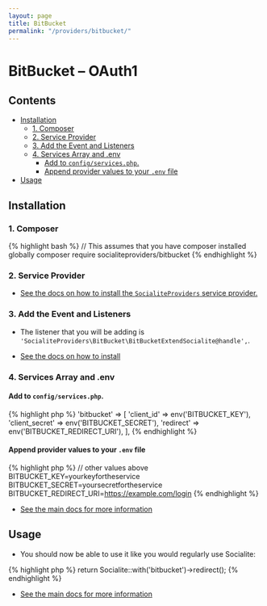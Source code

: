 ```yaml
---
layout: page
title: BitBucket
permalink: "/providers/bitbucket/"
---
```

# BitBucket – OAuth1

## Contents

- [Installation](#installation)
  - [1. Composer](#1-composer)
  - [2. Service Provider](#2-service-provider)
  - [3. Add the Event and Listeners](#3-add-the-event-and-listeners)
  - [4. Services Array and .env](#4-services-array-and-env)
    - [Add to `config/services.php`.](#add-to-configservicesphp)
    - [Append provider values to your `.env` file](#append-provider-values-to-your-env-file)
- [Usage](#usage)


## Installation

### 1. Composer

{% highlight bash %}
// This assumes that you have composer installed globally
composer require socialiteproviders/bitbucket
{% endhighlight %}

### 2. Service Provider

* [See the docs on how to install the `SocialiteProviders` service provider.](https://github.com/SocialiteProviders/Manager#2-service-provider)


### 3. Add the Event and Listeners

* The listener that you will be adding is `'SocialiteProviders\BitBucket\BitBucketExtendSocialite@handle',`.

* [See the docs on how to install](https://github.com/SocialiteProviders/Manager#3-add-the-event-and-listeners)

### 4. Services Array and .env

#### Add to `config/services.php`.

{% highlight php %}
'bitbucket' => [
    'client_id' => env('BITBUCKET_KEY'),
    'client_secret' => env('BITBUCKET_SECRET'),
    'redirect' => env('BITBUCKET_REDIRECT_URI'),
],
{% endhighlight %}

#### Append provider values to your `.env` file

{% highlight php %}
// other values above
BITBUCKET_KEY=yourkeyfortheservice
BITBUCKET_SECRET=yoursecretfortheservice
BITBUCKET_REDIRECT_URI=https://example.com/login
{% endhighlight %}

* [See the main docs for more information](https://github.com/SocialiteProviders/Manager#4-services-array-and-env)


## Usage

* You should now be able to use it like you would regularly use Socialite:

{% highlight php %}
return Socialite::with('bitbucket')->redirect();
{% endhighlight %}

* [See the main docs for more information](https://github.com/SocialiteProviders/Manager#usage)
